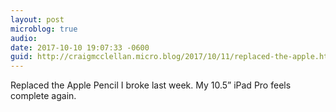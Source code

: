 ```yaml
---
layout: post
microblog: true
audio: 
date: 2017-10-10 19:07:33 -0600
guid: http://craigmcclellan.micro.blog/2017/10/11/replaced-the-apple.html
---
```

Replaced the Apple Pencil I broke last week. My 10.5” iPad Pro feels complete again. 

